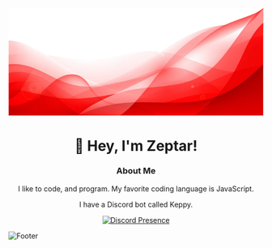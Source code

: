 ![Header](./header.png)

<div align='center'>
  <h1>👋 Hey, I'm Zeptar!</h1>
  <h3>About Me</h3>

  <p>I like to code, and program. My favorite coding language is JavaScript.</p>
  <p>I have a Discord bot called Keppy.</p>

  <a href="https://discord.com/users/893211748767768606">
    <img src="https://lanyard.cnrad.dev/api/893211748767768606" alt="Discord Presence"></img>
  </a>
</div>

![Footer](./footer.png)
